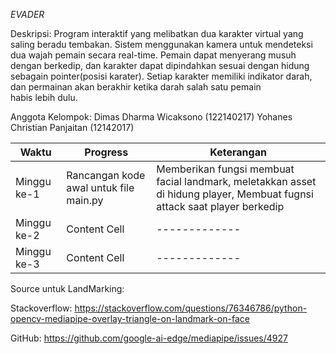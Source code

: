 *EVADER*

Deskripsi:
Program interaktif yang melibatkan dua karakter virtual yang saling beradu tembakan. Sistem menggunakan kamera untuk mendeteksi dua wajah pemain secara real-time. Pemain dapat menyerang musuh dengan berkedip, dan karakter dapat dipindahkan sesuai dengan hidung sebagain pointer(posisi karater). Setiap karakter memiliki indikator darah, dan permainan akan berakhir ketika darah salah satu pemain habis lebih dulu.


Anggota Kelompok:
Dimas Dharma Wicaksono (122140217)
Yohanes Christian Panjaitan (12142017)

| Waktu  | Progress | Keterangan  |
| ------- | ------ | ------ |
| Minggu ke-1 | Rancangan kode awal untuk file main.py | Memberikan fungsi membuat facial landmark, meletakkan asset di hidung player, Membuat fugnsi attack saat player berkedip | 
| Minggu ke-2 | Content Cell  | ------------- | 
| Minggu ke-3 | Content Cell  | ------------- | 




Source untuk LandMarking:

Stackoverflow:
https://stackoverflow.com/questions/76346786/python-opencv-mediapipe-overlay-triangle-on-landmark-on-face

GitHub:
https://github.com/google-ai-edge/mediapipe/issues/4927
